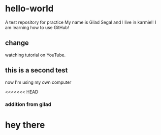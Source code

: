 # hello-world
A test repository for practice
My name is Gilad Segal and I live in karmiel!
I am learning how to use GitHub!

## change
watching tutorial on YouTube.


## this is a second test
now I'm using my own computer





<<<<<<< HEAD
### addition from gilad
hey there
=======

